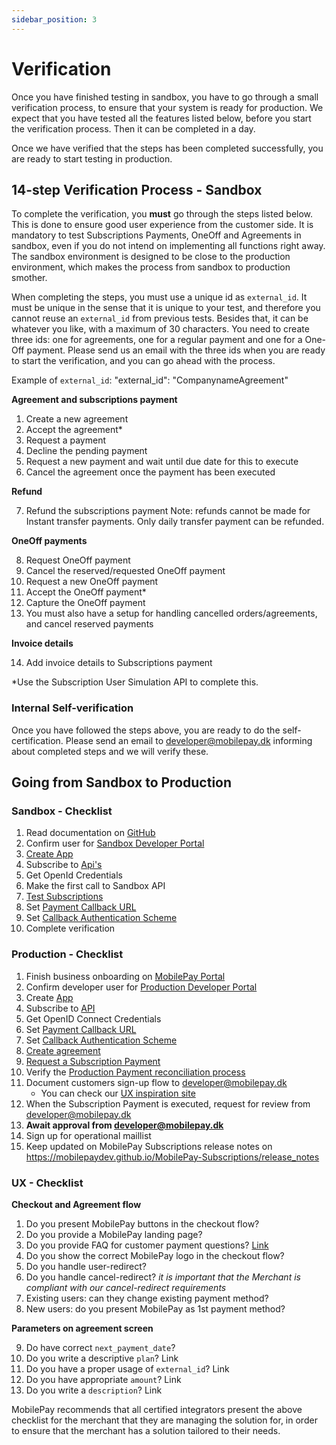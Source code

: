 ```yaml
---
sidebar_position: 3
---
```


# Verification

Once you have finished testing in sandbox, you have to go through a small verification process, to ensure that your system is ready for production. We expect that you have tested all the features listed below, before you start the verification process. Then it can be completed in a day.

Once we have verified that the steps has been completed successfully, you are ready to start testing in production.

## 14-step Verification Process - Sandbox

To complete the verification, you **must** go through the steps listed below. This is done to ensure good user experience from the customer side. It is mandatory to test Subscriptions Payments, OneOff and Agreements in sandbox, even if you do not intend on implementing all functions right away. The sandbox environment is designed to be close to the production environment, which makes the process from sandbox to production smother.

When completing the steps, you must use a unique id as `external_id`. It must be unique in the sense that it is unique to your test, and therefore you cannot reuse an `external_id` from previous tests. Besides that, it can be whatever you like, with a maximum of 30 characters. You need to create three ids: one for agreements, one for a regular payment and one for a One-Off payment. Please send us an email with the three ids when you are ready to start the verification, and you can go ahead with the process.

Example of `external_id`: "external_id": "CompanynameAgreement"

**Agreement and subscriptions payment**

1. Create a new agreement
2. Accept the agreement*
3. Request a payment
4. Decline the pending payment
5. Request a new payment and wait until due date for this to execute
6. Cancel the agreement once the payment has been executed

**Refund**

7. Refund the subscriptions payment Note: refunds cannot be made for Instant transfer payments. Only daily transfer payment can be refunded.

**OneOff payments**

8. Request OneOff payment
9. Cancel the reserved/requested OneOff payment
10. Request a new OneOff payment
11. Accept the OneOff payment*
12. Capture the OneOff payment
13. You must also have a setup for handling cancelled orders/agreements, and cancel reserved payments

**Invoice details**

14. Add invoice details to Subscriptions payment

*Use the Subscription User Simulation API to complete this.

### Internal Self-verification

Once you have followed the steps above, you are ready to do the self-certification. Please send an email to developer@mobilepay.dk informing about completed steps and we will verify these.

## Going from Sandbox to Production

### Sandbox - Checklist

1. Read documentation on [GitHub](https://mobilepaydev.github.io/MobilePay-Subscriptions/)
2. Confirm user for [Sandbox Developer Portal](https://sandbox-developer.mobilepay.dk/)
3. [Create App](https://sandbox-developer.mobilepay.dk/application)
4. Subscribe to [Api's](https://sandbox-developer.mobilepay.dk/product)
5. Get OpenId Credentials
6. Make the first call to Sandbox API
7. [Test Subscriptions](/docs/subscriptions/development-guide/test)
8. Set [Payment Callback URL](https://mobilepaydev.github.io/MobilePay-Subscriptions/payments#callbacks)
9. Set [Callback Authentication Scheme](https://mobilepaydev.github.io/MobilePay-Subscriptions/index#rest-callback-authentication)
10. Complete verification

### Production - Checklist

1. Finish business onboarding on [MobilePay Portal](https://admin.mobilepay.dk/)
2. Confirm developer user for [Production Developer Portal](https://developer.mobilepay.dk/)
3. Create [App](https://developer.mobilepay.dk/application)
4. Subscribe to [API](https://developer.mobilepay.dk/product)
5. Get OpenID Connect Credentials
6. Set [Payment Callback URL](https://mobilepaydev.github.io/MobilePay-Subscriptions/payments#callbacks)
7. Set [Callback Authentication Scheme](https://mobilepaydev.github.io/MobilePay-Subscriptions/index#rest-callback-authentication)
8. [Create agreement](https://mobilepaydev.github.io/MobilePay-Subscriptions/agreement)
9. [Request a Subscription Payment](https://mobilepaydev.github.io/MobilePay-Subscriptions/payments#requests)
10. Verify the [Production Payment reconciliation process](/docs/subscriptions/development-guide/production)
11. Document customers sign-up flow to developer@mobilepay.dk 
     * You can check our [UX inspiration site ](https://www.mobilepay.dk/erhverv/abonnementer-og-fakturering/mobilepay-subscriptions/inspiration)
12. When the Subscription Payment is executed, request for review from developer@mobilepay.dk
13. **Await approval from developer@mobilepay.dk**
14. Sign up for operational maillist
15. Keep updated on MobilePay Subscriptions release notes on https://mobilepaydev.github.io/MobilePay-Subscriptions/release_notes

### UX - Checklist

**Checkout and Agreement flow**

1. Do you present MobilePay buttons in the checkout flow?
2. Do you provide a MobilePay landing page?
3. Do you provide FAQ for customer payment questions? [Link](https://www.mobilepay.dk/erhverv/abonnementer-og-fakturering/mobilepay-subscriptions/inspiration#6)
4. Do you show the correct MobilePay logo in the checkout flow?
5. Do you handle user-redirect?
6. Do you handle cancel-redirect? *it is important that the Merchant is compliant with our cancel-redirect requirements*
7. Existing users: can they change existing payment method?
8. New users: do you present MobilePay as 1st payment method?

**Parameters on agreement screen**

9. Do have correct `next_payment_date`?
10. Do you write a descriptive `plan`? Link
11. Do you have a proper usage of `external_id`? Link
12. Do you have appropriate `amount`? Link
13. Do you write a `description`? Link

MobilePay recommends that all certified integrators present the above checklist for the merchant that they are managing the solution for, in order to ensure that the merchant has a solution tailored to their needs.
